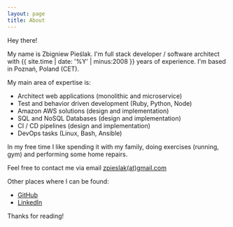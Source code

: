 ```yaml
---
layout: page
title: About
---
```


Hey there!

My name is Zbigniew Pieślak. I'm full stack developer / software architect with {{ site.time | date: '%Y' | minus:2008 }} years of experience. I'm based in Poznań, Poland (CET).

My main area of expertise is:

* Architect web applications (monolithic and microservice)
* Test and behavior driven development (Ruby, Python, Node)
* Amazon AWS solutions (design and implementation)
* SQL and NoSQL Databases (design and implementation)
* CI / CD pipelines (design and implementation)
* DevOps tasks (Linux, Bash, Ansible)

In my free time I like spending it with my family, doing exercises (running, gym) and performing some home repairs.

Feel free to contact me via email [zpieslak(at)gmail.com](mailto:&#122;&#112;&#105;&#101;&#115;&#108;&#97;&#107;&#64;&#103;&#109;&#97;&#105;&#108;&#46;&#99;&#111;&#109;)

Other places where I can be found:

* [GitHub](https://github.com/zpieslak)
* [LinkedIn](https://www.linkedin.com/in/pieslak)

Thanks for reading!
